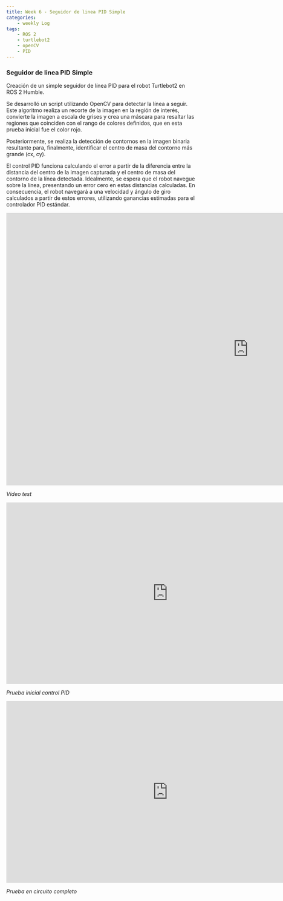 ```yaml
---
title: Week 6 - Seguidor de linea PID Simple
categories:
    - weekly Log
tags:
    - ROS 2
    - turtlebot2
    - openCV
    - PID
---
```


### Seguidor de linea PID Simple

Creación de un simple seguidor de línea PID para el robot Turtlebot2 en ROS 2 Humble.

Se desarrolló un script utilizando OpenCV para detectar la línea a seguir. Este algoritmo realiza un recorte de la imagen en la región de interés, convierte la imagen a escala de grises y crea una máscara para resaltar las regiones que coinciden con el rango de colores definidos, que en esta prueba inicial fue el color rojo.

Posteriormente, se realiza la detección de contornos en la imagen binaria resultante para, finalmente, identificar el centro de masa del contorno más grande (cx, cy).

El control PID funciona calculando el error a partir de la diferencia entre la distancia del centro de la imagen capturada y el centro de masa del contorno de la línea detectada. Idealmente, se espera que el robot navegue sobre la línea, presentando un error cero en estas distancias calculadas. En consecuencia, el robot navegará a una velocidad y ángulo de giro calculados a partir de estos errores, utilizando ganancias estimadas para el controlador PID estándar.

<iframe width="1280" height="720" src="https://www.youtube.com/embed/NARF8oFU0rg" title="video test" frameborder="0" allow="accelerometer; autoplay; clipboard-write; encrypted-media; gyroscope; picture-in-picture; web-share" allowfullscreen></iframe>

*Video test*

<iframe width="853" height="480" src="https://www.youtube.com/embed/TQ7OwqyEqR0" title="Simple PID Follow Line" frameborder="0" allow="accelerometer; autoplay; clipboard-write; encrypted-media; gyroscope; picture-in-picture; web-share" allowfullscreen></iframe>

*Prueba inicial control PID*
<iframe width="853" height="480" src="https://www.youtube.com/embed/t4saAHgmmq0" title="Prueba PID Follow Line circuito completo" frameborder="0" allow="accelerometer; autoplay; clipboard-write; encrypted-media; gyroscope; picture-in-picture; web-share" allowfullscreen></iframe>

*Prueba en circuito completo*
